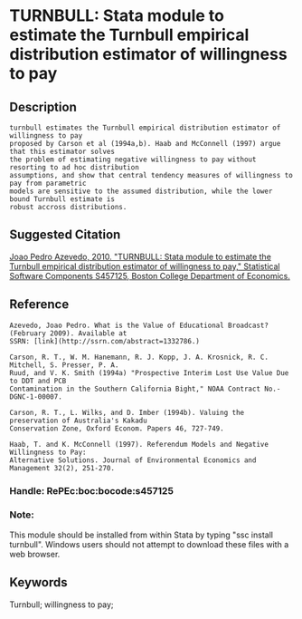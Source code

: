 # TURNBULL: Stata module to estimate the Turnbull empirical distribution estimator of willingness to pay

## Description

    turnbull estimates the Turnbull empirical distribution estimator of willingness to pay
    proposed by Carson et al (1994a,b). Haab and McConnell (1997) argue that this estimator solves
    the problem of estimating negative willingness to pay without resorting to ad hoc distribution
    assumptions, and show that central tendency measures of willingness to pay from parametric
    models are sensitive to the assumed distribution, while the lower bound Turnbull estimate is
    robust accross distributions.

## Suggested Citation
[Joao Pedro Azevedo, 2010. "TURNBULL: Stata module to estimate the Turnbull empirical distribution estimator of willingness to pay," Statistical Software Components S457125, Boston College Department of Economics.](https://ideas.repec.org/c/boc/bocode/s457125.html)

## Reference

    Azevedo, Joao Pedro. What is the Value of Educational Broadcast? (February 2009). Available at
    SSRN: [link](http://ssrn.com/abstract=1332786.)

    Carson, R. T., W. M. Hanemann, R. J. Kopp, J. A. Krosnick, R. C. Mitchell, S. Presser, P. A.
    Ruud, and V. K. Smith (1994a) "Prospective Interim Lost Use Value Due to DDT and PCB
    Contamination in the Southern California Bight," NOAA Contract No.-DGNC-1-00007.

    Carson, R. T., L. Wilks, and D. Imber (1994b). Valuing the preservation of Australia's Kakadu
    Conservation Zone, Oxford Econom. Papers 46, 727-749.

    Haab, T. and K. McConnell (1997). Referendum Models and Negative Willingness to Pay:
    Alternative Solutions. Journal of Environmental Economics and Management 32(2), 251-270.

### Handle: RePEc:boc:bocode:s457125 

### Note: 
This module should be installed from within Stata by typing "ssc install turnbull". Windows users should not attempt to download these files with a web browser.

## Keywords
Turnbull; willingness to pay;